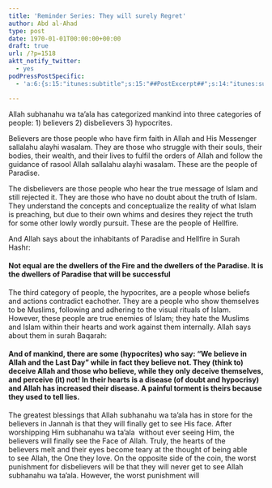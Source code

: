 ```yaml
---
title: 'Reminder Series: They will surely Regret'
author: Abd al-Ahad
type: post
date: 1970-01-01T00:00:00+00:00
draft: true
url: /?p=1518
aktt_notify_twitter:
  - yes
podPressPostSpecific:
  - 'a:6:{s:15:"itunes:subtitle";s:15:"##PostExcerpt##";s:14:"itunes:summary";s:15:"##PostExcerpt##";s:15:"itunes:keywords";s:17:"##WordPressCats##";s:13:"itunes:author";s:10:"##Global##";s:15:"itunes:explicit";s:2:"No";s:12:"itunes:block";s:2:"No";}'

---
```

Allah subhanahu wa ta&#8217;ala has categorized mankind into three categories of people: 1) believers 2) disbelievers 3) hypocrites.

Believers are those people who have firm faith in Allah and His Messenger sallalahu alayhi wasalam. They are those who struggle with their souls, their bodies, their wealth, and their lives to fulfil the orders of Allah and follow the guidance of rasool Allah sallalahu alayhi wasalam. These are the people of Paradise.

The disbelievers are those people who hear the true message of Islam and still rejected it. They are those who have no doubt about the truth of Islam. They understand the concepts and conceptualize the reality of what Islam is preaching, but due to their own whims and desires they reject the truth for some other lowly wordly pursuit. These are the people of Hellfire.

And Allah says about the inhabitants of Paradise and Hellfire in Surah Hashr:

#### Not equal are the dwellers of the Fire and the dwellers of the Paradise. It is the dwellers of Paradise that will be successful

The third category of people, the hypocrites, are a people whose beliefs and actions contradict eachother. They are a people who show themselves to be Muslims, following and adhering to the visual rituals of Islam. However, these people are true enemies of Islam; they hate the Muslims and Islam within their hearts and work against them internally. Allah says about them in surah Baqarah:

#### And of mankind, there are some (hypocrites) who say: &#8220;We believe in Allah and the Last Day&#8221; while in fact they believe not. They (think to) deceive Allah and those who believe, while they only deceive themselves, and perceive (it) not! In their hearts is a disease (of doubt and hypocrisy) and Allah has increased their disease. A painful torment is theirs because they used to tell lies.

The greatest blessings that Allah subhanahu wa ta&#8217;ala has in store for the believers in Jannah is that they will finally get to see His face. After worshipping Him subhanahu wa ta&#8217;ala  without ever seeing Him, the believers will finally see the Face of Allah. Truly, the hearts of the believers melt and their eyes become teary at the thought of being able to see Allah, the One they love. On the opposite side of the coin, the worst punishment for disbelievers will be that they will never get to see Allah subhanahu wa ta&#8217;ala. However, the worst punishment will